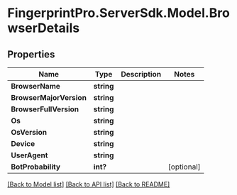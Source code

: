 # FingerprintPro.ServerSdk.Model.BrowserDetails
## Properties

Name | Type | Description | Notes
------------ | ------------- | ------------- | -------------
**BrowserName** | **string** |  | 
**BrowserMajorVersion** | **string** |  | 
**BrowserFullVersion** | **string** |  | 
**Os** | **string** |  | 
**OsVersion** | **string** |  | 
**Device** | **string** |  | 
**UserAgent** | **string** |  | 
**BotProbability** | **int?** |  | [optional] 

[[Back to Model list]](../README.md#documentation-for-models) [[Back to API list]](../README.md#documentation-for-api-endpoints) [[Back to README]](../README.md)

